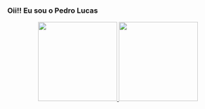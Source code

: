### Oii!! Eu sou o Pedro Lucas
<div align="center">
  <a href="https://github.com/Pedro-Lucaas">
  <img height="180em" src="https://github-readme-stats.vercel.app/api?username=pedro-lucaas&show_icons=true&include_all_commits=true&count_private=true"/>
  <img height="180em" src="https://github-readme-stats.vercel.app/api/top-langs/?username=pedro-lucaas&layout=compact&langs_count=5"/>
</div>
